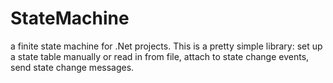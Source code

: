 StateMachine
============

a finite state machine for .Net projects. This is a pretty simple library: set up a state table manually or read in from file, attach to state change events, send state change messages.